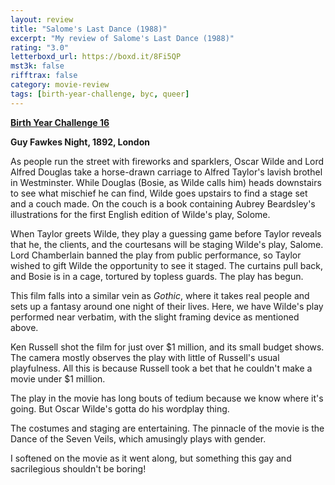 ```yaml
---
layout: review
title: "Salome's Last Dance (1988)"
excerpt: "My review of Salome's Last Dance (1988)"
rating: "3.0"
letterboxd_url: https://boxd.it/8Fi5QP
mst3k: false
rifftrax: false
category: movie-review
tags: [birth-year-challenge, byc, queer]
---
```


<b><a href="https://boxd.it/sWI7Y" target="_blank" rel="noopener">Birth Year Challenge 16</a></b>

<b>Guy Fawkes Night, 1892, London</b>

As people run the street with fireworks and sparklers, Oscar Wilde and Lord Alfred Douglas take a horse-drawn carriage to Alfred Taylor's lavish brothel in Westminster. While Douglas (Bosie, as Wilde calls him) heads downstairs to see what mischief he can find, Wilde goes upstairs to find a stage set and a couch made. On the couch is a book containing Aubrey Beardsley's illustrations for the first English edition of Wilde's play, Solome.

When Taylor greets Wilde, they play a guessing game before Taylor reveals that he, the clients, and the courtesans will be staging Wilde's play, Salome. Lord Chamberlain banned the play from public performance, so Taylor wished to gift Wilde the opportunity to see it staged. The curtains pull back, and Bosie is in a cage, tortured by topless guards. The play has begun.

This film falls into a similar vein as <i>Gothic</i>, where it takes real people and sets up a fantasy around one night of their lives. Here, we have Wilde's play performed near verbatim, with the slight framing device as mentioned above.

Ken Russell shot the film for just over $1 million, and its small budget shows. The camera mostly observes the play with little of Russell's usual playfulness. All this is because Russell took a bet that he couldn't make a movie under $1 million.

The play in the movie has long bouts of tedium because we know where it's going. But Oscar Wilde's gotta do his wordplay thing.

The costumes and staging are entertaining. The pinnacle of the movie is the Dance of the Seven Veils, which amusingly plays with gender.

I softened on the movie as it went along, but something this gay and sacrilegious shouldn't be boring!

